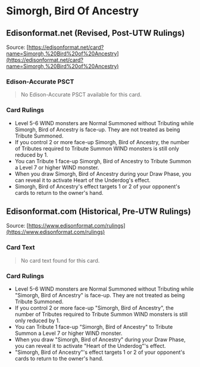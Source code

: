 # Simorgh, Bird Of Ancestry

## Edisonformat.net (Revised, Post-UTW Rulings)

Source: [https://edisonformat.net/card?name=Simorgh,%20Bird%20of%20Ancestry](https://edisonformat.net/card?name=Simorgh,%20Bird%20of%20Ancestry)

### Edison-Accurate PSCT

> No Edison-Accurate PSCT available for this card.

### Card Rulings

*   Level 5-6 WIND monsters are Normal Summoned without Tributing while Simorgh, Bird of Ancestry is face-up. They are not treated as being Tribute Summoned.
*   If you control 2 or more face-up Simorgh, Bird of Ancestry, the number of Tributes required to Tribute Summon WIND monsters is still only reduced by 1.
*   You can Tribute 1 face-up Simorgh, Bird of Ancestry to Tribute Summon a Level 7 or higher WIND monster.
*   When you draw Simorgh, Bird of Ancestry during your Draw Phase, you can reveal it to activate Heart of the Underdog's effect.
*   Simorgh, Bird of Ancestry's effect targets 1 or 2 of your opponent's cards to return to the owner's hand.


## Edisonformat.com (Historical, Pre-UTW Rulings)

Source: [https://www.edisonformat.com/rulings](https://www.edisonformat.com/rulings)

### Card Text

> No card text found for this card.

### Card Rulings

*   Level 5-6 WIND monsters are Normal Summoned without Tributing while "Simorgh, Bird of Ancestry" is face-up. They are not treated as being Tribute Summoned.
*   If you control 2 or more face-up "Simorgh, Bird of Ancestry", the number of Tributes required to Tribute Summon WIND monsters is still only reduced by 1.
*   You can Tribute 1 face-up "Simorgh, Bird of Ancestry" to Tribute Summon a Level 7 or higher WIND monster.
*   When you draw "Simorgh, Bird of Ancestry" during your Draw Phase, you can reveal it to activate "Heart of the Underdog"'s effect.
*   "Simorgh, Bird of Ancestry"'s effect targets 1 or 2 of your opponent's cards to return to the owner's hand.


